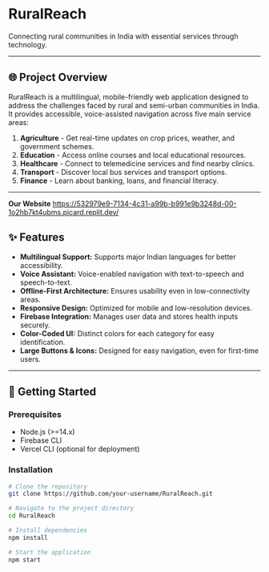 # RuralReach

Connecting rural communities in India with essential services through technology.

---

## 🌐 **Project Overview**
RuralReach is a multilingual, mobile-friendly web application designed to address the challenges faced by rural and semi-urban communities in India. It provides accessible, voice-assisted navigation across five main service areas:

1. **Agriculture** - Get real-time updates on crop prices, weather, and government schemes.
2. **Education** - Access online courses and local educational resources.
3. **Healthcare** - Connect to telemedicine services and find nearby clinics.
4. **Transport** - Discover local bus services and transport options.
5. **Finance** - Learn about banking, loans, and financial literacy.

---
**Our Website**
https://532979e9-7134-4c31-a99b-b991e9b3248d-00-1o2hb7kt4ubms.picard.replit.dev/

## ✨ **Features**
- **Multilingual Support:** Supports major Indian languages for better accessibility.
- **Voice Assistant:** Voice-enabled navigation with text-to-speech and speech-to-text.
- **Offline-First Architecture:** Ensures usability even in low-connectivity areas.
- **Responsive Design:** Optimized for mobile and low-resolution devices.
- **Firebase Integration:** Manages user data and stores health inputs securely.
- **Color-Coded UI:** Distinct colors for each category for easy identification.
- **Large Buttons & Icons:** Designed for easy navigation, even for first-time users.

---

## 🚀 **Getting Started**

### **Prerequisites**
- Node.js (>=14.x)
- Firebase CLI
- Vercel CLI (optional for deployment)

### **Installation**
```bash
# Clone the repository
git clone https://github.com/your-username/RuralReach.git

# Navigate to the project directory
cd RuralReach

# Install dependencies
npm install

# Start the application
npm start
